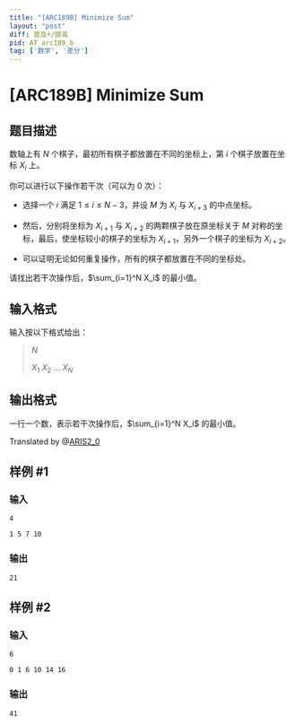 ```yaml
---
title: "[ARC189B] Minimize Sum"
layout: "post"
diff: 普及+/提高
pid: AT_arc189_b
tag: ['数学', '差分']
---
```


# [ARC189B] Minimize Sum

## 题目描述

数轴上有 $N$ 个棋子，最初所有棋子都放置在不同的坐标上，第 $i$ 个棋子放置在坐标 $X_i$ 上。

你可以进行以下操作若干次（可以为 $0$ 次）：

- 选择一个 $i$ 满足 $1\le i\le N-3$，并设 $M$ 为 $X_i$ 与 $X_{i+3}$ 的中点坐标。

- 然后，分别将坐标为 $X_{i+1}$ 与 $X_{i+2}$ 的两颗棋子放在原坐标关于 $M$ 对称的坐标，最后，使坐标较小的棋子的坐标为 $X_{i+1}$，另外一个棋子的坐标为 $X_{i+2}$。

- 可以证明无论如何重复操作，所有的棋子都放置在不同的坐标处。

请找出若干次操作后，$\sum_{i=1}^N X_i$ 的最小值。

## 输入格式

输入按以下格式给出：

> $N$
>
> $X_1$ $X_2$ $\dots$ $X_N$

## 输出格式

一行一个数，表示若干次操作后，$\sum_{i=1}^N X_i$ 的最小值。

Translated by @[ARIS2_0](luogu://user/1340759)

## 样例 #1

### 输入

```
4
1 5 7 10
```

### 输出

```
21
```

## 样例 #2

### 输入

```
6
0 1 6 10 14 16
```

### 输出

```
41
```

